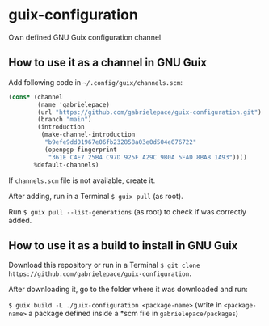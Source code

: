 # guix-configuration
Own defined GNU Guix configuration channel

## How to use it as a channel in GNU Guix
Add following code in `~/.config/guix/channels.scm`:

```scheme
(cons* (channel
        (name 'gabrielepace)
        (url "https://github.com/gabrielepace/guix-configuration.git")
        (branch "main")
        (introduction
         (make-channel-introduction
          "b9efe9dd01967e06fb232858a03e0d504e076722"
          (openpgp-fingerprint
           "361E C4E7 25B4 C97D 925F A29C 9B0A 5FAD 8BA8 1A93"))))
       %default-channels)
```

If `channels.scm` file is not available, create it.

After adding, run in a Terminal `$ guix pull` (as root).

Run `$ guix pull --list-generations` (as root) to check if was correctly added.

## How to use it as a build to install in GNU Guix

Download this repository or run in a Terminal `$ git clone https://github.com/gabrielepace/guix-configuration`.

After downloading it, go to the folder where it was downloaded and run:

`$ guix build -L ./guix-configuration <package-name>` (write in `<package-name>` a package defined inside a *scm file in `gabrielepace/packages`)
